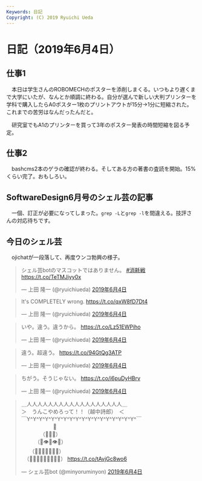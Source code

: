 ```yaml
---
Keywords: 日記
Copyright: (C) 2019 Ryuichi Ueda
---
```


# 日記（2019年6月4日）

## 仕事1

　本日は学生さんのROBOMECHのポスターを添削しまくる。いつもより遅くまで大学にいたが、なんとか順調に終わる。自分が選んで新しい大判プリンターを学科で購入したらA0ポスター1枚のプリントアウトが15分→1分に短縮された。これまでの苦労はなんだったんだと。

　研究室でもA1のプリンターを買って3年のポスター発表の時間短縮を図る予定。

## 仕事2

　bashcms2本のゲラの確認が終わる。そしてある方の著書の査読を開始。15%くらい完了。おもしろい。


## SoftwareDesign6月号のシェル芸の記事

　一個、訂正が必要になってしまった。`grep -L`と`grep -l`を間違える。技評さんの対応待ちです。

## 今日のシェル芸

　ojichatが一段落して、再度ウンコ勃興の様子。

<blockquote class="twitter-tweet" data-lang="ja"><p lang="ja" dir="ltr">シェル芸botのマスコットではありません。 <a href="https://twitter.com/hashtag/%E6%B6%88%E8%80%97%E6%88%A6?src=hash&amp;ref_src=twsrc%5Etfw">#消耗戦</a> <a href="https://t.co/TeTMJiyy0x">https://t.co/TeTMJiyy0x</a></p>&mdash; 上田 隆一 (@ryuichiueda) <a href="https://twitter.com/ryuichiueda/status/1135893321652375552?ref_src=twsrc%5Etfw">2019年6月4日</a></blockquote>

<blockquote class="twitter-tweet" data-lang="ja"><p lang="en" dir="ltr">It&#39;s COMPLETELY wrong. <a href="https://t.co/qxW8fD7Dt4">https://t.co/qxW8fD7Dt4</a></p>&mdash; 上田 隆一 (@ryuichiueda) <a href="https://twitter.com/ryuichiueda/status/1135887966902005760?ref_src=twsrc%5Etfw">2019年6月4日</a></blockquote>

<blockquote class="twitter-tweet" data-lang="ja"><p lang="ja" dir="ltr">いや。違う。違うから。 <a href="https://t.co/Lz51EWPiho">https://t.co/Lz51EWPiho</a></p>&mdash; 上田 隆一 (@ryuichiueda) <a href="https://twitter.com/ryuichiueda/status/1135865674310438912?ref_src=twsrc%5Etfw">2019年6月4日</a></blockquote>


<blockquote class="twitter-tweet" data-lang="ja"><p lang="ja" dir="ltr">違う。超違う。 <a href="https://t.co/94GtQg3ATP">https://t.co/94GtQg3ATP</a></p>&mdash; 上田 隆一 (@ryuichiueda) <a href="https://twitter.com/ryuichiueda/status/1135722011265646593?ref_src=twsrc%5Etfw">2019年6月4日</a></blockquote>

<blockquote class="twitter-tweet" data-lang="ja"><p lang="ja" dir="ltr">ちがう。そうじゃない。 <a href="https://t.co/i6puDyHBrv">https://t.co/i6puDyHBrv</a></p>&mdash; 上田 隆一 (@ryuichiueda) <a href="https://twitter.com/ryuichiueda/status/1135706586972708864?ref_src=twsrc%5Etfw">2019年6月4日</a></blockquote>


<blockquote class="twitter-tweet" data-lang="ja"><p lang="ja" dir="ltr">＿人人人人人人人人人人人人人人人人人人＿<br>＞　うんこやめろって！！（越中詩郎）　＜<br>￣Y^Y^Y^Y^Y^Y^Y^Y^Y^Y^Y^Y^Y^Y^Y^Y^Y^Y^￣<br>　　　　　　👑<br>　　　　（💩💩💩）<br>　　　（💩👁💩👁💩）<br>　　（💩💩💩👃💩💩💩）<br>　（💩💩💩💩👄💩💩💩💩） <a href="https://t.co/tAvjGc8wo6">https://t.co/tAvjGc8wo6</a></p>&mdash; シェル芸bot (@minyoruminyon) <a href="https://twitter.com/minyoruminyon/status/1135895584404004865?ref_src=twsrc%5Etfw">2019年6月4日</a></blockquote>
<script async src="https://platform.twitter.com/widgets.js" charset="utf-8"></script>


